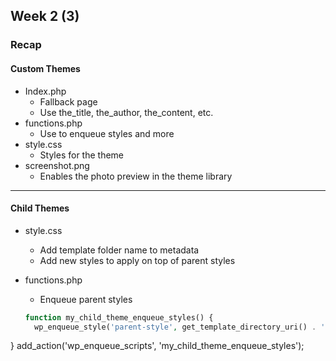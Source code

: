 ## Week 2 (3)

### Recap

#### Custom Themes

* Index.php
  * Fallback page
  * Use the_title, the_author, the_content, etc.
* functions.php
  * Use to enqueue styles and more
* style.css
  * Styles for the theme
* screenshot.png
  * Enables the photo preview in the theme library

---

#### Child Themes

* style.css
  * Add template folder name to metadata
  * Add new styles to apply on top of parent styles
* functions.php
  * Enqueue parent styles

  ```php
  function my_child_theme_enqueue_styles() {
    wp_enqueue_style('parent-style', get_template_directory_uri() . '/style.css');
 }
 add_action('wp_enqueue_scripts', 'my_child_theme_enqueue_styles');
```
